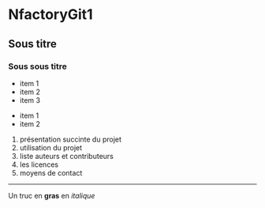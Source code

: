 # NfactoryGit1
## Sous titre
### Sous sous titre

- item 1
- item 2
- item 3 

+ item 1
+ item 2

1. présentation succinte du projet
2. utilisation du projet
3. liste auteurs et contributeurs
4. les licences 
5. moyens de contact 
---
Un truc en **gras** en *italique* 

